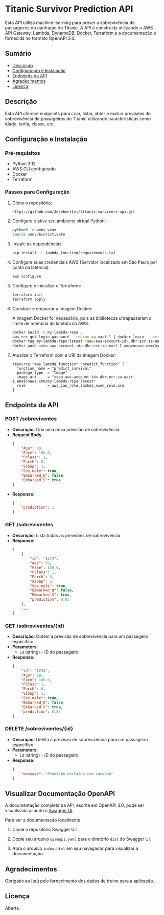 # Titanic Survivor Prediction API

Esta API utiliza machine learning para prever a sobrevivência de passageiros no naufrágio do Titanic. A API é construída utilizando o AWS API Gateway, Lambda, DynamoDB, Docker, Terraform e a documentação é fornecida no formato OpenAPI 3.0.

## Sumário
- [Descrição](#descrição)
- [Configuração e Instalação](#configuração-e-instalação)
- [Endpoints da API](#endpoints-da-api)
- [Agradecimentos](#agradecimentos)
- [Licença](#licença)

## Descrição

Esta API oferece endpoints para criar, listar, obter e excluir previsões de sobrevivência de passageiros do Titanic utilizando características como idade, tarifa, classe, etc.

## Configuração e Instalação

### Pré-requisitos
- Python 3.12
- AWS CLI configurado
- Docker
- Terraform

### Passos para Configuração

1. Clone o repositório:
    ```sh
    https://github.com/Josebentivi/titanic-survivors-api.git
    ```

2. Configure e ative seu ambiente virtual Python:
    ```sh
    python3 -m venv venv
    source venv/bin/activate
    ```

3. Instale as dependências:
    ```sh
    pip install -r lambda_function/requirements.txt
    ```

4. Configure suas credenciais AWS (Servidor localizado em São Paulo por conta da latência):
    ```sh
    aws configure
    ```

5. Configure e inicialize o Terraform:
    ```sh
    terraform init
    terraform apply
    ```

6. Construir e empurrar a imagem Docker:

    A imagem Docker foi necessária, pois as bibliotecas ultrapassaram o limite de memória do lambda da AWS.

    ```sh
    docker build -t my-lambda-repo .
    aws ecr get-login-password --region sa-east-1 | docker login --username AWS --password-stdin <seu-aws-account-id>.dkr.ecr.sa-east-1.amazonaws.com
    docker tag my-lambda-repo:latest <seu-aws-account-id>.dkr.ecr.sa-east-1.amazonaws.com/my-lambda-repo:latest
    docker push <seu-aws-account-id>.dkr.ecr.sa-east-1.amazonaws.com/my-lambda-repo:latest
    ```

7. Atualize o Terraform com a URI da imagem Docker:
    ```hcl
    resource "aws_lambda_function" "predict_function" {
      function_name = "predict_survival"
      package_type  = "Image"
      image_uri     = "<seu-aws-account-id>.dkr.ecr.sa-east-1.amazonaws.com/my-lambda-repo:latest"
      role          = aws_iam_role.lambda_exec_role.arn
    }
    ```

## Endpoints da API

### POST /sobreviventes
- **Descrição**: Cria uma nova previsão de sobrevivência
- **Request Body**:
    ```json
    {
        "Age": 29,
        "Fare": 100.0,
        "Pclass": 1,
        "Parch": 0,
        "SibSp": 1,
        "Sex_male": true,
        "Embarked_Q": false,
        "Embarked_S": true
    }
    ```
- **Response**:
    ```json
    {
        "prediction": 1
    }
    ```

### GET /sobreviventes
- **Descrição**: Lista todas as previsões de sobrevivência
- **Response**:
    ```json
    [
        {
            "id": "1234",
            "Age": 29,
            "Fare": 100.0,
            "Pclass": 1,
            "Parch": 0,
            "SibSp": 1,
            "Sex_male": true,
            "Embarked_Q": false,
            "Embarked_S": true,
            "prediction": 0.85
        },
        ...
    ]
    ```

### GET /sobreviventes/{id}
- **Descrição**: Obtém a previsão de sobrevivência para um passageiro específico
- **Parameters**:
    - `id` (string) - ID do passageiro
- **Response**:
    ```json
    {
        "id": "1234",
        "Age": 29,
        "Fare": 100.0,
        "Pclass":1,
        "Parch": 0,
        "SibSp": 1,
        "Sex_male": true,
        "Embarked_Q": false,
        "Embarked_S": true,
        "prediction": 0.85
    }
    ```

### DELETE /sobreviventes/{id}
- **Descrição**: Deleta a previsão de sobrevivência para um passageiro específico
- **Parameters**:
    - `id` (string) - ID do passageiro
- **Response**:
    ```json
    {
        "message": "Previsão excluída com sucesso"
    }
    ```

## Visualizar Documentação OpenAPI

A documentação completa da API, escrita em OpenAPI 3.0, pode ser visualizada usando o [Swagger UI](https://github.com/swagger-api/swagger-ui).

Para ver a documentação localmente:

1. Clone o repositório Swagger UI:

2. Copie seu arquivo `openapi.yaml` para o diretório `dist` do Swagger UI.

3. Abra o arquivo `index.html` em seu navegador para visualizar a documentação.

## Agradecimentos

Obrigado ao Itaú pelo fornecimento dos dados de treino para a aplicação.

## Licença

Aberta.